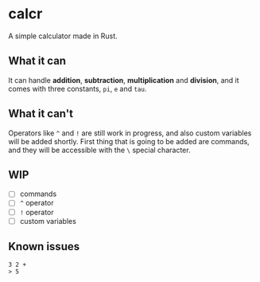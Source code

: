 # calcr
A simple calculator made in Rust.

## What it can
It can handle **addition**, **subtraction**, **multiplication** and **division**, and it comes with three constants, `pi`, `e` and `tau`.

## What it can't
Operators like `^` and `!` are still work in progress, and also custom variables will be added shortly. First thing that is going to be added are commands, and they will be accessible with the `\` special character.

## WIP
- [ ] commands
- [ ] `^` operator
- [ ] `!` operator
- [ ] custom variables

## Known issues
```
3 2 +
> 5
```

